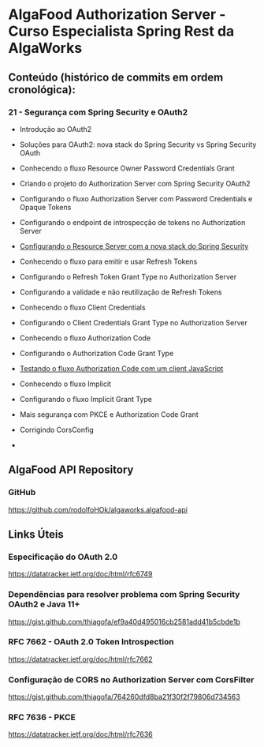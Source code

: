 # AlgaFood Authorization Server - Curso Especialista Spring Rest da AlgaWorks

## Conteúdo (histórico de commits em ordem cronológica):

### 21 - Segurança com Spring Security e OAuth2

- Introdução ao OAuth2

- Soluções para OAuth2: nova stack do Spring Security vs Spring Security OAuth

- Conhecendo o fluxo Resource Owner Password Credentials Grant

- Criando o projeto do Authorization Server com Spring Security OAuth2

- Configurando o fluxo Authorization Server com Password Credentials e Opaque Tokens

- Configurando o endpoint de introspecção de tokens no Authorization Server

- [Configurando o Resource Server com a nova stack do Spring Security](https://github.com/rodolfoHOk/algaworks.algafood-api)

- Conhecendo o fluxo para emitir e usar Refresh Tokens

- Configurando o Refresh Token Grant Type no Authorization Server

- Configurando a validade e não reutilização de Refresh Tokens

- Conhecendo o fluxo Client Credentials

- Configurando o Client Credentials Grant Type no Authorization Server

- Conhecendo o fluxo Authorization Code

- Configurando o Authorization Code Grant Type

- [Testando o fluxo Authorization Code com um client JavaScript](https://github.com/rodolfoHOk/algaworks.foodanalytics-js-client)

- Conhecendo o fluxo Implicit

- Configurando o fluxo Implicit Grant Type

- Mais segurança com PKCE e Authorization Code Grant

- Corrigindo CorsConfig

- 

## AlgaFood API Repository

### GitHub

https://github.com/rodolfoHOk/algaworks.algafood-api

## Links Úteis

### Especificação do OAuth 2.0

https://datatracker.ietf.org/doc/html/rfc6749

### Dependências para resolver problema com Spring Security OAuth2 e Java 11+

https://gist.github.com/thiagofa/ef9a40d495016cb2581add41b5cbde1b

### RFC 7662 - OAuth 2.0 Token Introspection

https://datatracker.ietf.org/doc/html/rfc7662

### Configuração de CORS no Authorization Server com CorsFilter 

https://gist.github.com/thiagofa/764260dfd8ba21f30f2f79806d734563

### RFC 7636 - PKCE

https://datatracker.ietf.org/doc/html/rfc7636
